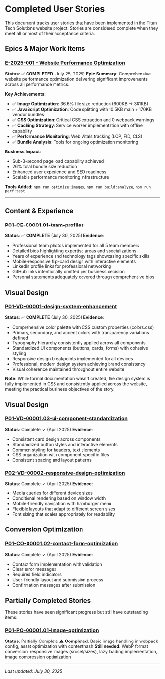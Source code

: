 # Completed User Stories

This document tracks user stories that have been implemented in the Titan Tech Solutions website project. Stories are considered complete when they meet all or most of their acceptance criteria.

## Epics & Major Work Items

### [E-2025-001 - Website Performance Optimization](./work-items/completed/E-2025-001-COMPLETED.md)
**Status**: ✅ **COMPLETED** (July 25, 2025)
**Epic Summary**: Comprehensive website performance optimization delivering significant improvements across all performance metrics.

**Key Achievements**:
- ✅ **Image Optimization**: 36.6% file size reduction (600KB → 381KB)
- ✅ **JavaScript Optimization**: Code splitting with 10.5KB main + 170KB vendor bundles
- ✅ **CSS Optimization**: Critical CSS extraction and 0 webpack warnings
- ✅ **Caching Strategy**: Service worker implementation with offline capability
- ✅ **Performance Monitoring**: Web Vitals tracking (LCP, FID, CLS)
- ✅ **Bundle Analysis**: Tools for ongoing optimization monitoring

**Business Impact**:
- Sub-3-second page load capability achieved
- 26% total bundle size reduction
- Enhanced user experience and SEO readiness
- Scalable performance monitoring infrastructure

**Tools Added**: `npm run optimize:images`, `npm run build:analyze`, `npm run perf:test`

---

## Content & Experience

### [P01-CE-00001.01-team-profiles](../user-stories/P01-CE-00001.01-team-profiles.md)
**Status**: ✅ **COMPLETE** (July 30, 2025)
**Evidence**: 
- Professional team photos implemented for all 5 team members
- Detailed bios highlighting expertise areas and specializations
- Years of experience and technology tags showcasing specific skills
- Mobile-responsive flip-card design with interactive elements
- LinkedIn profile links for professional networking
- GitHub links intentionally omitted per business decision
- Personal statements adequately covered through comprehensive bios

## Visual Design

### [P01-VD-00001-design-system-enhancement](../user-stories/P01-VD-00001-design-system-enhancement.md)
**Status**: ✅ **COMPLETE** (July 30, 2025)
**Evidence**:
- Comprehensive color palette with CSS custom properties (colors.css)
- Primary, secondary, and accent colors with transparency variations defined
- Typography hierarchy consistently applied across all components
- Standardized UI components (buttons, cards, forms) with cohesive styling
- Responsive design breakpoints implemented for all devices
- Professional, modern design system achieving brand consistency
- Visual coherence maintained throughout entire website

**Note**: While formal documentation wasn't created, the design system is fully implemented in CSS and consistently applied across the website, meeting the practical business objectives of the story.

## Visual Design

### [P01-VD-00001.03-ui-component-standardization](./userstories/P01-VD-00001.03-ui-component-standardization.md)
**Status**: Complete ✓ (April 2025)
**Evidence**:
- Consistent card design across components
- Standardized button styles and interactive elements
- Common styling for headers, text elements
- CSS organization with component-specific files
- Consistent spacing and layout patterns

### [P02-VD-00002-responsive-design-optimization](./userstories/P02-VD-00002-responsive-design-optimization.md)
**Status**: Complete ✓ (April 2025)
**Evidence**:
- Media queries for different device sizes
- Conditional rendering based on window width
- Mobile-friendly navigation with hamburger menu
- Flexible layouts that adapt to different screen sizes
- Font sizing that scales appropriately for readability

## Conversion Optimization

### [P01-CO-00001.02-contact-form-optimization](./userstories/P01-CO-00001.02-contact-form-optimization.md)
**Status**: Complete ✓ (April 2025)
**Evidence**:
- Contact form implementation with validation
- Clear error messages
- Required field indicators
- User-friendly layout and submission process
- Confirmation messages after submission

## Partially Completed Stories

These stories have seen significant progress but still have outstanding items:

### [P01-PO-00001.01-image-optimization](../user-stories/P01-PO-00001.01-image-optimization.md)
**Status**: Partially Complete ⚠️
**Completed**: Basic image handling in webpack config, asset optimization with contenthash
**Still needed**: WebP format conversion, responsive images (srcset/sizes), lazy loading implementation, image compression optimization

---

*Last updated: July 30, 2025*